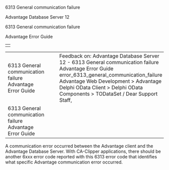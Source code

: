 6313 General communication failure




Advantage Database Server 12  

6313 General communication failure

Advantage Error Guide

|  |
| --- |
|  |

|  |  |  |  |  |
| --- | --- | --- | --- | --- |
| 6313 General communication failure  Advantage Error Guide |  |  | Feedback on: Advantage Database Server 12 - 6313 General communication failure Advantage Error Guide error\_6313\_general\_communication\_failure Advantage Web Development > Advantage Delphi OData Client > Delphi OData Components > TODataSet / Dear Support Staff, |  |
| 6313 General communication failure  Advantage Error Guide |  |  |  |  |

A communication error occurred between the Advantage client and the Advantage Database Server. With CA-Clipper applications, there should be another 6xxx error code reported with this 6313 error code that identifies what specific Advantage communication error occurred.